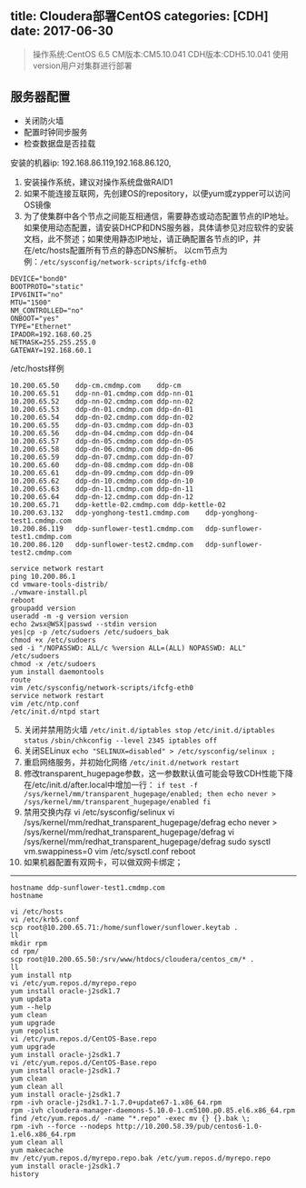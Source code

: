 title: Cloudera部署CentOS
categories: [CDH]
date: 2017-06-30
---
>操作系统:CentOS 6.5
>CM版本:CM5.10.041
>CDH版本:CDH5.10.041
>使用version用户对集群进行部署

## 服务器配置
- 关闭防火墙
- 配置时钟同步服务
- 检查数据盘是否挂载

安装的机器ip:
192.168.86.119,192.168.86.120,

1.  安装操作系统，建议对操作系统盘做RAID1
2.  如果不能连接互联网，先创建OS的repository，以便yum或zypper可以访问OS镜像
3.  为了使集群中各个节点之间能互相通信，需要静态或动态配置节点的IP地址。如果使用动态配置，请安装DHCP和DNS服务器，具体请参见对应软件的安装文档，此不赘述；如果使用静态IP地址，请正确配置各节点的IP，并在/etc/hosts配置所有节点的静态DNS解析。
以cm节点为例：`/etc/sysconfig/network-scripts/ifcfg-eth0`

```
DEVICE="bond0"
BOOTPROTO="static"
IPV6INIT="no"
MTU="1500"
NM_CONTROLLED="no"
ONBOOT="yes"
TYPE="Ethernet"
IPADDR=192.168.60.25
NETMASK=255.255.255.0
GATEWAY=192.168.60.1
```

/etc/hosts样例
```
10.200.65.50    ddp-cm.cmdmp.com    ddp-cm
10.200.65.51    ddp-nn-01.cmdmp.com ddp-nn-01
10.200.65.52    ddp-nn-02.cmdmp.com ddp-nn-02
10.200.65.53    ddp-dn-01.cmdmp.com ddp-dn-01
10.200.65.54    ddp-dn-02.cmdmp.com ddp-dn-02
10.200.65.55    ddp-dn-03.cmdmp.com ddp-dn-03
10.200.65.56    ddp-dn-04.cmdmp.com ddp-dn-04
10.200.65.57    ddp-dn-05.cmdmp.com ddp-dn-05
10.200.65.58    ddp-dn-06.cmdmp.com ddp-dn-06
10.200.65.59    ddp-dn-07.cmdmp.com ddp-dn-07
10.200.65.60    ddp-dn-08.cmdmp.com ddp-dn-08
10.200.65.61    ddp-dn-09.cmdmp.com ddp-dn-09
10.200.65.62    ddp-dn-10.cmdmp.com ddp-dn-10
10.200.65.63    ddp-dn-11.cmdmp.com ddp-dn-11
10.200.65.64    ddp-dn-12.cmdmp.com ddp-dn-12
10.200.65.71    ddp-kettle-02.cmdmp.com ddp-kettle-02
10.200.63.132   ddp-yonghong-test1.cmdmp.com    ddp-yonghong-test1.cmdmp.com
10.200.86.119   ddp-sunflower-test1.cmdmp.com   ddp-sunflower-test1.cmdmp.com
10.200.86.120   ddp-sunflower-test2.cmdmp.com   ddp-sunflower-test2.cmdmp.com
```

```
service network restart
ping 10.200.86.1
cd vmware-tools-distrib/
./vmware-install.pl 
reboot
groupadd version
useradd -m -g version version
echo 2wsx@WSX|passwd --stdin version
yes|cp -p /etc/sudoers /etc/sudoers_bak
chmod +x /etc/sudoers
sed -i "/NOPASSWD: ALL/c %version ALL=(ALL) NOPASSWD: ALL" /etc/sudoers
chmod -x /etc/sudoers
yum install daemontools
route
vim /etc/sysconfig/network-scripts/ifcfg-eth0
service network restart
vim /etc/ntp.conf 
/etc/init.d/ntpd start
```

5. 关闭并禁用防火墙
`/etc/init.d/iptables stop`
`/etc/init.d/iptables status`
`/sbin/chkconfig --level 2345 iptables off`
6. 关闭SELinux
`echo "SELINUX=disabled" > /etc/sysconfig/selinux ;`
7. 重启网络服务，并初始化网络
`/etc/init.d/network restart`
8. 修改transparent_hugepage参数，这一参数默认值可能会导致CDH性能下降
在/etc/init.d/after.local中增加一行：
`if test -f /sys/kernel/mm/transparent_hugepage/enabled; then echo never > /sys/kernel/mm/transparent_hugepage/enabled fi `
9. 禁用交换内存
vi /etc/sysconfig/selinux 
vi /sys/kernel/mm/redhat_transparent_hugepage/defrag 
echo never > /sys/kernel/mm/redhat_transparent_hugepage/defrag
vi /sys/kernel/mm/redhat_transparent_hugepage/defrag 
sudo sysctl vm.swappiness=0
vim /etc/sysctl.conf 
reboot 
4. 如果机器配置有双网卡，可以做双网卡绑定；

---




```
hostname ddp-sunflower-test1.cmdmp.com
hostname 

vi /etc/hosts
vi /etc/krb5.conf 
scp root@10.200.65.71:/home/sunflower/sunflower.keytab .
ll
mkdir rpm
cd rpm/
scp root@10.200.65.50:/srv/www/htdocs/cloudera/centos_cm/* .
ll
yum install ntp
vi /etc/yum.repos.d/myrepo.repo
yum install oracle-j2sdk1.7
yum updata
yum --help
yum clean
yum upgrade
yum repolist
vi /etc/yum.repos.d/CentOS-Base.repo 
yum upgrade
yum install oracle-j2sdk1.7
vi /etc/yum.repos.d/CentOS-Base.repo 
yum install oracle-j2sdk1.7
yum clean
yum clean all
yum install oracle-j2sdk1.7
rpm -ivh oracle-j2sdk1.7-1.7.0+update67-1.x86_64.rpm 
rpm -ivh cloudera-manager-daemons-5.10.0-1.cm5100.p0.85.el6.x86_64.rpm 
find /etc/yum.repos.d/ -name "*.repo" -exec mv {} {}.bak \; 
rpm -ivh --force --nodeps http://10.200.58.39/pub/centos6-1.0-1.el6.x86_64.rpm 
yum clean all 
yum makecache 
mv /etc/yum.repos.d/myrepo.repo.bak /etc/yum.repos.d/myrepo.repo
yum install oracle-j2sdk1.7
history 
```